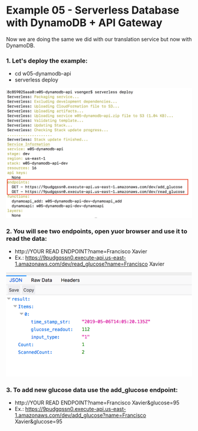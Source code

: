 # Example 05 - Serverless Database with DynamoDB + API Gateway

Now we are doing the same we did with our translation service but now with DynamoDB.   

### 1. Let's deploy the example:

* cd w05-dynamodb-api
* serverless deploy

![image](images/00.png) 

### 2. You will see two endpoints, open yuor browser and use it to read the data: 

* http://YOUR READ ENDPOINT?name=Francisco Xavier
* Ex.: https://9pudgqssn0.execute-api.us-east-1.amazonaws.com/dev/read_glucose?name=Francisco Xavier

![image](images/01.png) 

### 3. To add new glucose data use the add_glucose endpoint:

* http://YOUR READ ENDPOINT?name=Francisco Xavier&glucose=95
* Ex.: https://9pudgqssn0.execute-api.us-east-1.amazonaws.com/dev/add_glucose?name=Francisco Xavier&glucose=95


